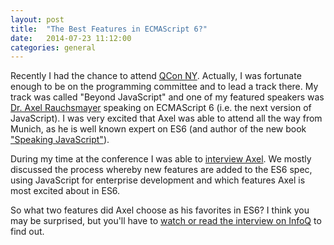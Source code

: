 ```yaml
---
layout: post
title:  "The Best Features in ECMAScript 6?"
date:   2014-07-23 11:12:00
categories: general
---
```


Recently I had the chance to attend [QCon NY](https://www.qconnewyork.com/). Actually, I was fortunate enough to be on the programming committee and to lead a track there. My track was called "Beyond JavaScript" and one of my featured speakers was [Dr. Axel Rauchsmayer](http://www.2ality.com/) speaking on ECMAScript 6 (i.e. the next version of JavaScript).<!--more--> I was very excited that Axel was able to attend all the way from Munich, as he is well known expert on ES6 (and author of the new book ["Speaking JavaScript"](http://speakingjs.com/)).

During my time at the conference I was able to [interview Axel](http://www.infoq.com/interviews/axel-rauschmayer-ecmascript-6). We mostly discussed the process whereby new features are added to the ES6 spec, using JavaScript for enterprise development and which features Axel is most excited about in ES6.

So what two features did Axel choose as his favorites in ES6? I think you may be surprised, but you'll have to [watch or read the interview on InfoQ](http://www.infoq.com/interviews/axel-rauschmayer-ecmascript-6) to find out.
